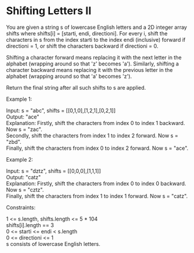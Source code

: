 # Shifting Letters II

You are given a string s of lowercase English letters and a 2D integer array shifts where shifts[i] = [starti, endi, directioni]. For every i, shift the characters in s from the index starti to the index endi (inclusive) forward if directioni = 1, or shift the characters backward if directioni = 0.

Shifting a character forward means replacing it with the next letter in the alphabet (wrapping around so that 'z' becomes 'a'). Similarly, shifting a character backward means replacing it with the previous letter in the alphabet (wrapping around so that 'a' becomes 'z').

Return the final string after all such shifts to s are applied.

Example 1:

Input: s = "abc", shifts = [[0,1,0],[1,2,1],[0,2,1]]\
Output: "ace"\
Explanation: Firstly, shift the characters from index 0 to index 1 backward. Now s = "zac".\
Secondly, shift the characters from index 1 to index 2 forward. Now s = "zbd".\
Finally, shift the characters from index 0 to index 2 forward. Now s = "ace".

Example 2:

Input: s = "dztz", shifts = [[0,0,0],[1,1,1]]\
Output: "catz"\
Explanation: Firstly, shift the characters from index 0 to index 0 backward. Now s = "cztz".\
Finally, shift the characters from index 1 to index 1 forward. Now s = "catz".
 
Constraints:

1 <= s.length, shifts.length <= 5 * 104\
shifts[i].length == 3\
0 <= starti <= endi < s.length\
0 <= directioni <= 1\
s consists of lowercase English letters.